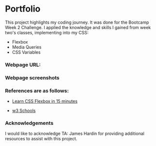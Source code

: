 # Portfolio

This project highlights my coding journey. It was done for the Bootcamp Week 2 Challenge. I applied the knowledge and skills I gained from week two's classes, implementing into my CSS:

* Flexbox
* Media Queries
* CSS Variables


### Webpage URL:

### Webpage screenshots

### References are as follows:

* [Learn CSS Flexbox in 15 minutes](https://www.youtube.com/watch?v=fYq5PXgSsbE&feature=youtu.be)

* [w3 Schools](https://www.w3schools.com)

### Acknowledgements

I would like to acknowledge TA: James Hardin for providing additional resources to assist with this project.